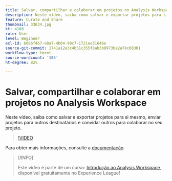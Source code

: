 ```yaml
---
title: Salvar, compartilhar e colaborar em projetos no Analysis Workspace
description: Neste vídeo, saiba como salvar e exportar projetos para si mesmo, enviar projetos para outros destinatários e convidar outros para colaborar no seu projeto.
feature: Curate and Share
thumbnail: 33634.jpg
kt: 4108
role: User
level: Beginner
exl-id: 6086f4b7-e8a7-4b04-90c7-1721ee31646e
source-git-commit: 1741a12e3c4b51c355f8ab3b8973be2a78c08301
workflow-type: tm+mt
source-wordcount: '105'
ht-degree: 82%

---
```


# Salvar, compartilhar e colaborar em projetos no Analysis Workspace

Neste vídeo, saiba como salvar e exportar projetos para si mesmo, enviar projetos para outros destinatários e convidar outros para colaborar no seu projeto.

>[!VIDEO](https://video.tv.adobe.com/v/30993/?quality=12)

Para obter mais informações, consulte a [documentação](https://experienceleague.adobe.com/docs/analytics/analyze/analysis-workspace/curate-share/send-schedule-files.html?lang=pt-BR).

>[!INFO]
>
> Este vídeo é parte de um curso: [Introdução ao Analysis Workspace](https://experienceleague.adobe.com/?recommended=Analytics-U-1-2020.1.workspace&amp;lang=pt-BR), disponível gratuitamente no Experience League!

